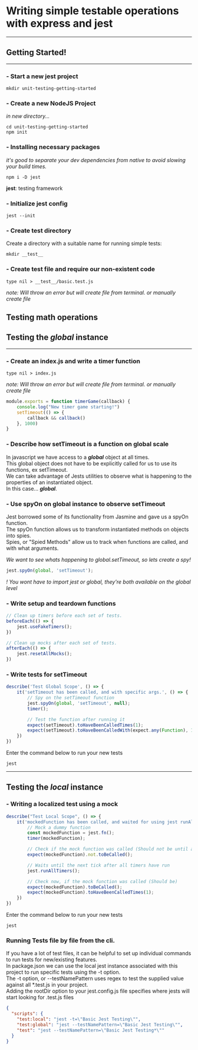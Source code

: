 
# Writing simple testable operations with express and jest
___

## Getting Started!
___

### - Start a new jest project

    mkdir unit-testing-getting-started

### - Create a new NodeJS Project
*in new directory...*

    cd unit-testing-getting-started
    npm init

### - Installing necessary packages
*it's good to separate your dev dependencies from native to avoid slowing your build times.*

    npm i -D jest

**jest**: testing framework </br>

### - Initialize jest config

    jest --init

### - Create test directory

Create a directory with a suitable name for running simple tests:

    mkdir __test__

### - Create test file and require our non-existent code

    type nil > __test__/basic.test.js
*note: Will throw an error but will create file from terminal.*
*or manually create file*

## Testing math operations

    

## Testing the *global* instance
___


### - Create an index.js and write a timer function

    type nil > index.js
*note: Will throw an error but will create file from terminal.*
*or manually create file*

```javascript
module.exports = function timerGame(callback) {
    console.log("New timer game starting!")
    setTimeout(() => {
        callback && callback()
    }, 1000)
}
```

### - Describe how setTimeout is a function on global scale

In javascript we have access to a ***global*** object at all times. </br>
This global object does not have to be explicitly called for us to use its functions, ex setTimeout. </br> 
We can take advantage of Jests utilities to observe what is happening to the properties of an instantiated object. </br>
In this case... ***global***.

### - Use spyOn on global instance to observe setTimeout

Jest borrowed some of its functionality from Jasmine and gave us a spyOn function. </br>
The spyOn function allows us to transform instantiated methods on objects into spies. </br>
Spies, or "Spied Methods" allow us to track when functions are called, and with what arguments. </br>

*We want to see whats happening to global.setTimeout, so lets create a spy!* 

```javascript
jest.spyOn(global, 'setTimeout');
```
*! You wont have to import jest or global, they're both available on the global level*

### - Write setup and teardown functions
```javascript
// Clean up timers before each set of tests.
beforeEach(() => {
    jest.useFakeTimers();
})

// Clean up mocks after each set of tests.
afterEach(() => {
    jest.resetAllMocks();
})
```

### - Write tests for setTimeout

```javascript
describe('Test Global Scope', () => {
    it('setTimeout has been called, and with specific args.', () => {
        // Spy on the setTimeout function
        jest.spyOn(global, 'setTimeout', null);
        timer();

        // Test the function after running it
        expect(setTimeout).toHaveBeenCalledTimes(1);
        expect(setTimeout).toHaveBeenCalledWith(expect.any(Function), 1000);
    })
})
```

Enter the command below to run your new tests

    jest

___

## Testing the *local* instance

### - Writing a localized test using a mock

```javascript
describe("Test Local Scope", () => {
    it('mockedFunction has been called, and waited for using jest runAllTimers utility.', () => {
        // Mock a dummy function
        const mockedFunction = jest.fn();
        timer(mockedFunction);

        // Check if the mock function was called (Should not be until after 1 second.)
        expect(mockedFunction).not.toBeCalled();

        // Waits until the next tick after all timers have run
        jest.runAllTimers();

        // Check now, if the mock function was called (Should be)
        expect(mockedFunction).toBeCalled();
        expect(mockedFunction).toHaveBeenCalledTimes(1);
    })
})
```

Enter the command below to run your new tests

    jest

### Running Tests file by file from the cli.

If you have a lot of test files, it can be helpful to set up individual commands to run tests for new/existing features. </br>
In package.json we can use the local jest instance associated with this project to run specific tests using the -t option. </br>
The -t option, or --testNamePattern uses regex to test the supplied value against all *.test.js in your project. </br>
Adding the rootDir option to your jest.config.js file specifies where jests will start looking for .test.js files


```json
{
  "scripts": {
    "test:local": "jest -t=\"Basic Jest Testing\"",
    "test:global": "jest --testNamePattern=\"Basic Jest Testing\"",
    "test": "jest --testNamePattern=\"Basic Jest Testing*\""
  }
}
```
